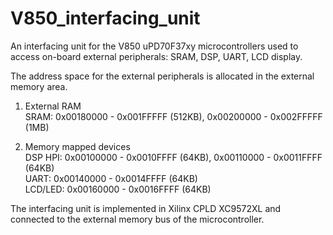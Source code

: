 # V850_interfacing_unit

An interfacing unit for the V850 uPD70F37xy microcontrollers used to access on-board external peripherals: SRAM, DSP, UART, LCD display.

The address space for the external peripherals is allocated in the external memory area.

1. External RAM<br/>
SRAM: 0x00180000 - 0x001FFFFF (512KB), 0x00200000 - 0x002FFFFF (1MB)

2.	Memory mapped devices<br/>
DSP HPI: 0x00100000 - 0x0010FFFF (64KB), 0x00110000 - 0x0011FFFF (64KB)<br/>
UART: 0x00140000 - 0x0014FFFF (64KB)<br/>
LCD/LED: 0x00160000 - 0x0016FFFF (64KB)<br/>

The interfacing unit is implemented in Xilinx CPLD XC9572XL and connected to the external memory bus of the microcontroller.
